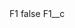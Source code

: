<?xml version="1.0" encoding="UTF-8"?>
<CustomMetadata xmlns="http://soap.sforce.com/2006/04/metadata" xmlns:xsi="http://www.w3.org/2001/XMLSchema-instance">
    <label>F1</label>
    <protected>false</protected>
    <values>
        <field>F1__c</field>
        <value xsi:nil="true"/>
    </values>
</CustomMetadata>

